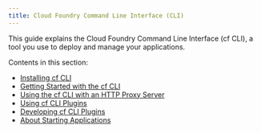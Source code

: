 ```yaml
---
title: Cloud Foundry Command Line Interface (CLI)
---
```


This guide explains the Cloud Foundry Command Line Interface (cf CLI), a tool you use to deploy and manage your applications.

Contents in this section:

* <a href="./install-go-cli.html" class="subnav">Installing cf CLI</a>
* <a href="./getting-started.html" class="subnav">Getting Started with the cf CLI</a>
* <a href="./http-proxy.html" class="subnav">Using the cf CLI with an HTTP Proxy Server</a>
* <a href="./use-cli-plugins.html" class="subnav">Using cf CLI Plugins</a>
* <a href="./develop-cli-plugins.html" class="subnav">Developing cf CLI Plugins</a>
* <a href="../devguide/deploy-apps/app-startup.html" class="subnav">About Starting Applications</a>

